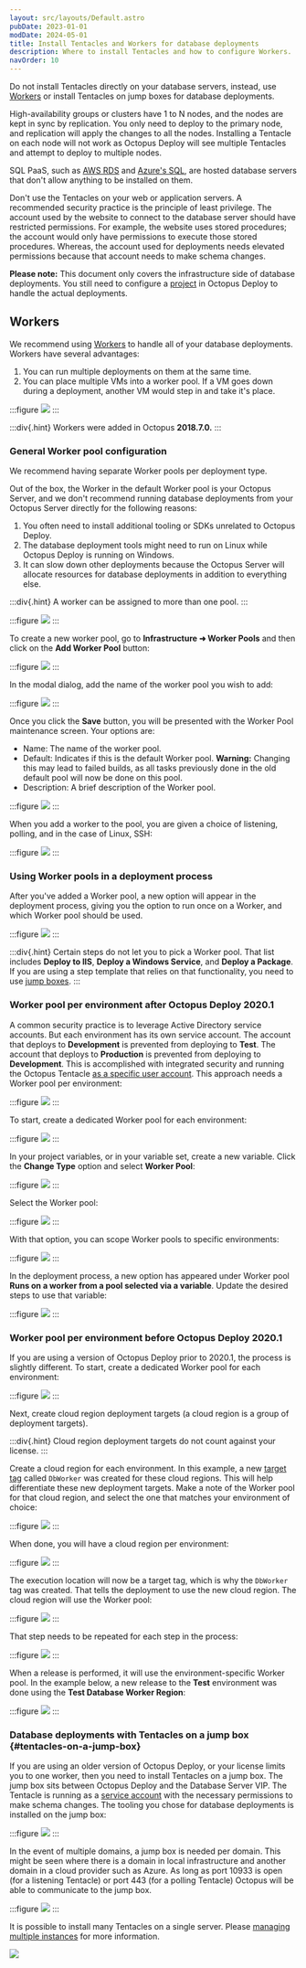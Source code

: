 ```yaml
---
layout: src/layouts/Default.astro
pubDate: 2023-01-01
modDate: 2024-05-01
title: Install Tentacles and Workers for database deployments
description: Where to install Tentacles and how to configure Workers.
navOrder: 10
---
```


Do not install Tentacles directly on your database servers, instead, use [Workers](/docs/infrastructure/workers) or install Tentacles on jump boxes for database deployments.

High-availability groups or clusters have 1 to N nodes, and the nodes are kept in sync by replication.  You only need to deploy to the primary node, and replication will apply the changes to all the nodes.  Installing a Tentacle on each node will not work as Octopus Deploy will see multiple Tentacles and attempt to deploy to multiple nodes.

SQL PaaS, such as [AWS RDS](https://aws.amazon.com/rds/) and [Azure's SQL](https://azure.microsoft.com/en-us/services/sql-database/), are hosted database servers that don't allow anything to be installed on them.

Don't use the Tentacles on your web or application servers.  A recommended security practice is the principle of least privilege. The account used by the website to connect to the database server should have restricted permissions. For example, the website uses stored procedures; the account would only have permissions to execute those stored procedures. Whereas, the account used for deployments needs elevated permissions because that account needs to make schema changes.

**Please note:** This document only covers the infrastructure side of database deployments.  You still need to configure a [project](/docs/projects) in Octopus Deploy to handle the actual deployments.  

## Workers

We recommend using [Workers](/docs/infrastructure/workers) to handle all of your database deployments.  Workers have several advantages:

1. You can run multiple deployments on them at the same time.
2. You can place multiple VMs into a worker pool.  If a VM goes down during a deployment, another VM would step in and take it's place.

:::figure
![](/docs/deployments/databases/configuration/images/standard-database-worker-pool.png)
:::

:::div{.hint}
Workers were added in Octopus **2018.7.0.**
:::

### General Worker pool configuration

We recommend having separate Worker pools per deployment type. 

Out of the box, the Worker in the default Worker pool is your Octopus Server, and we don't recommend running database deployments from your Octopus Server directly for the following reasons:

1. You often need to install additional tooling or SDKs unrelated to Octopus Deploy.
2. The database deployment tools might need to run on Linux while Octopus Deploy is running on Windows.
3. It can slow down other deployments because the Octopus Server will allocate resources for database deployments in addition to everything else.

:::div{.hint}
A worker can be assigned to more than one pool.
:::

:::figure
![](/docs/deployments/databases/configuration/images/worker-pools-per-usage.png)
:::

To create a new worker pool, go to **Infrastructure ➜ Worker Pools** and then click on the **Add Worker Pool** button:

:::figure
![](/docs/deployments/databases/configuration/images/add-worker-pool.png)
:::

In the modal dialog, add the name of the worker pool you wish to add:

:::figure
![](/docs/deployments/databases/configuration/images/add-worker-pool-modal.png)
:::

Once you click the **Save** button, you will be presented with the Worker Pool maintenance screen.  Your options are:

- Name: The name of the worker pool.
- Default: Indicates if this is the default Worker pool.  **Warning:** Changing this may lead to failed builds, as all tasks previously done in the old default pool will now be done on this pool. 
- Description: A brief description of the Worker pool.

:::figure
![](/docs/deployments/databases/configuration/images/worker-pool-edit-dialog.png)
:::

When you add a worker to the pool, you are given a choice of listening, polling, and in the case of Linux, SSH:

:::figure
![](/docs/deployments/databases/configuration/images/add-worker-to-pool.png)
:::

### Using Worker pools in a deployment process

After you've added a Worker pool, a new option will appear in the deployment process, giving you the option to run once on a Worker, and which Worker pool should be used.

:::figure
![](/docs/deployments/databases/configuration/images/use-worker-in-deployment-process.png)
:::

:::div{.hint}
Certain steps do not let you to pick a Worker pool.  That list includes **Deploy to IIS**, **Deploy a Windows Service**, and **Deploy a Package**.  If you are using a step template that relies on that functionality, you need to use [jump boxes](#tentacles-on-a-jump-box).
:::

### Worker pool per environment after Octopus Deploy 2020.1

A common security practice is to leverage Active Directory service accounts.  But each environment has its own service account.  The account that deploys to **Development** is prevented from deploying to **Test**.  The account that deploys to **Production** is prevented from deploying to **Development**.  This is accomplished with integrated security and running the Octopus Tentacle [as a specific user account](/docs/infrastructure/deployment-targets/tentacle/windows/running-tentacle-under-a-specific-user-account).  This approach needs a Worker pool per environment:

:::figure
![](/docs/deployments/databases/configuration/images/worker-pool-per-environment.png)
:::

To start, create a dedicated Worker pool for each environment:

:::figure
![](/docs/deployments/databases/configuration/images/environment-specific-worker-pools.png)
:::

In your project variables, or in your variable set, create a new variable.  Click the **Change Type** option and select **Worker Pool**:

:::figure
![](/docs/deployments/databases/configuration/images/worker-pool-variable-type.png)
:::

Select the Worker pool:

:::figure
![](/docs/deployments/databases/configuration/images/worker-pool-variable-type-selection.png)
:::

With that option, you can scope Worker pools to specific environments:

:::figure
![](/docs/deployments/databases/configuration/images/worker-pool-variable-per-environment.png)
:::

In the deployment process, a new option has appeared under Worker pool **Runs on a worker from a pool selected via a variable**.  Update the desired steps to use that variable:

:::figure
![](/docs/deployments/databases/configuration/images/use-worker-pool-variable.png)
:::

### Worker pool per environment before Octopus Deploy 2020.1

If you are using a version of Octopus Deploy prior to 2020.1, the process is slightly different. To start, create a dedicated Worker pool for each environment:

:::figure
![](/docs/deployments/databases/configuration/images/environment-specific-worker-pools.png)
:::

Next, create cloud region deployment targets (a cloud region is a group of deployment targets).

:::div{.hint}
Cloud region deployment targets do not count against your license.
:::

Create a cloud region for each environment.  In this example, a new [target tag](/docs/infrastructure/deployment-targets/#target-roles) called `DbWorker` was created for these cloud regions. This will help differentiate these new deployment targets.  Make a note of the Worker pool for that cloud region, and select the one that matches your environment of choice:

:::figure
![](/docs/deployments/databases/configuration/images/create-cloud-region.png)
:::

When done, you will have a cloud region per environment:

:::figure
![](/docs/deployments/databases/configuration/images/environment-cloud-regions.png)
:::

The execution location will now be a target tag, which is why the `DbWorker` tag was created.  That tells the deployment to use the new cloud region.  The cloud region will use the Worker pool:

:::figure
![](/docs/deployments/databases/configuration/images/cloud-region-execution-location.png)
:::

That step needs to be repeated for each step in the process:

:::figure
![](/docs/deployments/databases/configuration/images/process-with-cloud-region-targets.png)
:::

When a release is performed, it will use the environment-specific Worker pool.  In the example below, a new release to the **Test** environment was done using the **Test Database Worker Region**:

:::figure
![](/docs/deployments/databases/configuration/images/release-with-cloud-region.png)
:::

### Database deployments with Tentacles on a jump box {#tentacles-on-a-jump-box}

If you are using an older version of Octopus Deploy, or your license limits you to one worker, then you need to install Tentacles on a jump box.  The jump box sits between Octopus Deploy and the Database Server VIP.  The Tentacle is running as a [service account](/docs/infrastructure/deployment-targets/tentacle/windows/running-tentacle-under-a-specific-user-account) with the necessary permissions to make schema changes.  The tooling you chose for database deployments is installed on the jump box:

:::figure
![](/docs/deployments/databases/configuration/images/database-with-jump-box.png)
:::

In the event of multiple domains, a jump box is needed per domain.  This might be seen where there is a domain in local infrastructure and another domain in a cloud provider such as Azure. As long as port 10933 is open (for a listening Tentacle) or port 443 (for a polling Tentacle) Octopus will be able to communicate to the jump box.

:::figure
![](/docs/deployments/databases/configuration/images/database-jump-box-multiple-domains.png)
:::

It is possible to install many Tentacles on a single server.  Please [managing multiple instances](/docs/administration/managing-infrastructure/managing-multiple-instances) for more information.  

![](/docs/deployments/databases/configuration/images/database-jump-box-multiple-tentacles.png)